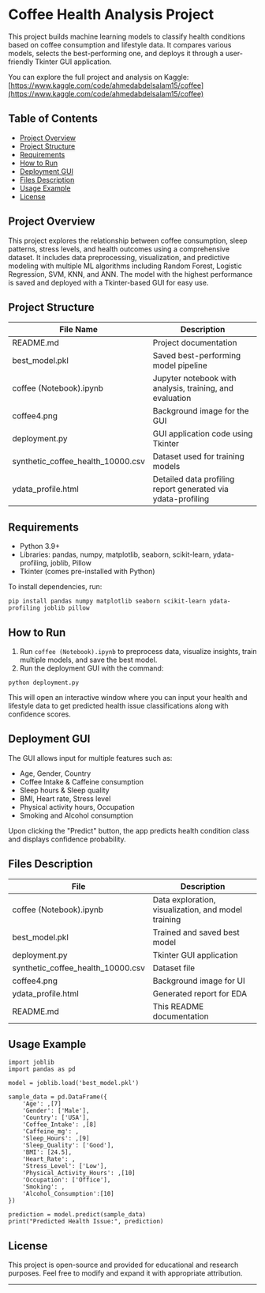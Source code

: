 # Coffee Health Analysis Project

This project builds machine learning models to classify health conditions based on coffee consumption and lifestyle data. It compares various models, selects the best-performing one, and deploys it through a user-friendly Tkinter GUI application.

You can explore the full project and analysis on Kaggle:  
[https://www.kaggle.com/code/ahmedabdelsalam15/coffee](https://www.kaggle.com/code/ahmedabdelsalam15/coffee)

## Table of Contents

- [Project Overview](#project-overview)  
- [Project Structure](#project-structure)  
- [Requirements](#requirements)  
- [How to Run](#how-to-run)  
- [Deployment GUI](#deployment-gui)  
- [Files Description](#files-description)  
- [Usage Example](#usage-example)  
- [License](#license)  

## Project Overview

This project explores the relationship between coffee consumption, sleep patterns, stress levels, and health outcomes using a comprehensive dataset. It includes data preprocessing, visualization, and predictive modeling with multiple ML algorithms including Random Forest, Logistic Regression, SVM, KNN, and ANN. The model with the highest performance is saved and deployed with a Tkinter-based GUI for easy use.

## Project Structure

| File Name                          | Description                                    |
|-----------------------------------|------------------------------------------------|
| README.md                         | Project documentation                          |
| best_model.pkl                    | Saved best-performing model pipeline            |
| coffee (Notebook).ipynb           | Jupyter notebook with analysis, training, and evaluation |
| coffee4.png                      | Background image for the GUI                     |
| deployment.py                    | GUI application code using Tkinter               |
| synthetic_coffee_health_10000.csv | Dataset used for training models                |
| ydata_profile.html               | Detailed data profiling report generated via ydata-profiling |

## Requirements

- Python 3.9+  
- Libraries: pandas, numpy, matplotlib, seaborn, scikit-learn, ydata-profiling, joblib, Pillow  
- Tkinter (comes pre-installed with Python)  

To install dependencies, run:

```
pip install pandas numpy matplotlib seaborn scikit-learn ydata-profiling joblib pillow
```

## How to Run

1. Run `coffee (Notebook).ipynb` to preprocess data, visualize insights, train multiple models, and save the best model.  
2. Run the deployment GUI with the command:

```
python deployment.py
```

This will open an interactive window where you can input your health and lifestyle data to get predicted health issue classifications along with confidence scores.

## Deployment GUI

The GUI allows input for multiple features such as:

- Age, Gender, Country  
- Coffee Intake & Caffeine consumption  
- Sleep hours & Sleep quality  
- BMI, Heart rate, Stress level  
- Physical activity hours, Occupation  
- Smoking and Alcohol consumption

Upon clicking the "Predict" button, the app predicts health condition class and displays confidence probability.

## Files Description

| File                            | Description                        |
|--------------------------------|----------------------------------|
| coffee (Notebook).ipynb        | Data exploration, visualization, and model training |
| best_model.pkl                 | Trained and saved best model      |
| deployment.py                  | Tkinter GUI application           |
| synthetic_coffee_health_10000.csv | Dataset file                    |
| coffee4.png                   | Background image for UI            |
| ydata_profile.html            | Generated report for EDA           |
| README.md                     | This README documentation         |

## Usage Example

```
import joblib
import pandas as pd

model = joblib.load('best_model.pkl')

sample_data = pd.DataFrame({
    'Age': ,[7]
    'Gender': ['Male'],
    'Country': ['USA'],
    'Coffee_Intake': ,[8]
    'Caffeine_mg': ,
    'Sleep_Hours': ,[9]
    'Sleep_Quality': ['Good'],
    'BMI': [24.5],
    'Heart_Rate': ,
    'Stress_Level': ['Low'],
    'Physical_Activity_Hours': ,[10]
    'Occupation': ['Office'],
    'Smoking': ,
    'Alcohol_Consumption':[10]
})

prediction = model.predict(sample_data)
print("Predicted Health Issue:", prediction)
```

## License

This project is open-source and provided for educational and research purposes. Feel free to modify and expand it with appropriate attribution.

---
